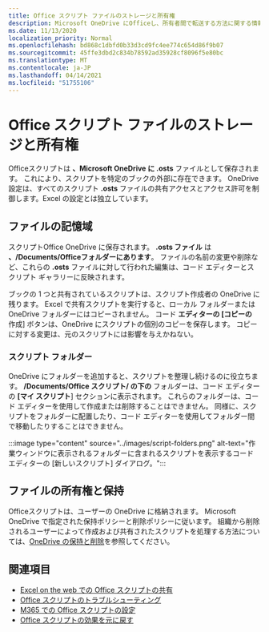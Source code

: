```yaml
---
title: Office スクリプト ファイルのストレージと所有権
description: Microsoft OneDrive にOfficeし、所有者間で転送する方法に関する情報。
ms.date: 11/13/2020
localization_priority: Normal
ms.openlocfilehash: bd868c1dbfd0b33d3cd9fc4ee774c654d86f9b07
ms.sourcegitcommit: 45ffe3dbd2c834b78592ad35928cf8096f5e80bc
ms.translationtype: MT
ms.contentlocale: ja-JP
ms.lasthandoff: 04/14/2021
ms.locfileid: "51755106"
---
```

# <a name="office-scripts-file-storage-and-ownership"></a>Office スクリプト ファイルのストレージと所有権

Officeスクリプトは **、Microsoft OneDrive に .osts** ファイルとして保存されます。 これにより、スクリプトを特定のブックの外部に存在できます。 OneDrive 設定は、すべてのスクリプト **.osts** ファイルの共有アクセスとアクセス許可を制御します。Excel の設定とは独立しています。

## <a name="file-storage"></a>ファイルの記憶域

スクリプトOffice OneDrive に保存されます。 **.osts ファイル** は **、/Documents/Officeフォルダーにあります**。 ファイルの名前の変更や削除など、これらの **.osts** ファイルに対して行われた編集は、コード エディターとスクリプト ギャラリーに反映されます。

ブックの 1 つと共有されているスクリプトは、スクリプト作成者の OneDrive に残ります。 Excel で共有スクリプトを実行すると、ローカル フォルダーまたは OneDrive フォルダーにはコピーされません。 コード **エディターの [コピーの** 作成] ボタンは、OneDrive にスクリプトの個別のコピーを保存します。 コピーに対する変更は、元のスクリプトには影響を与えかねない。

### <a name="script-folders"></a>スクリプト フォルダー

OneDrive にフォルダーを追加すると、スクリプトを整理し続けるのに役立ちます。 **/Documents/Office スクリプト/ の下の** フォルダーは、コード エディターの **[マイ スクリプト**] セクションに表示されます。 これらのフォルダーは、コード エディターを使用して作成または削除することはできません。 同様に、スクリプトをフォルダーに配置したり、コード エディターを使用してフォルダー間で移動したりすることはできません。

:::image type="content" source="../images/script-folders.png" alt-text="作業ウィンドウに表示されるフォルダーに含まれるスクリプトを表示するコード エディターの [新しいスクリプト] ダイアログ。":::

## <a name="file-ownership-and-retention"></a>ファイルの所有権と保持

Officeスクリプトは、ユーザーの OneDrive に格納されます。 Microsoft OneDrive で指定された保持ポリシーと削除ポリシーに従います。 組織から削除されるユーザーによって作成および共有されたスクリプトを処理する方法については、[OneDrive の保持と削除](/onedrive/retention-and-deletion)を参照してください。

## <a name="see-also"></a>関連項目

- [Excel on the web での Office スクリプトの共有](https://support.microsoft.com/office/sharing-office-scripts-in-excel-for-the-web-226eddbc-3a44-4540-acfe-fccda3d1122b)
- [Office スクリプトのトラブルシューティング](../testing/troubleshooting.md)
- [M365 での Office スクリプトの設定](https://support.office.com/article/office-scripts-settings-in-m365-19d3c51a-6ca2-40ab-978d-60fa49554dcf)
- [Office スクリプトの効果を元に戻す](../testing/undo.md)
